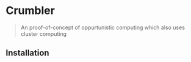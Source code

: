 # Crumbler

> An proof-of-concept of oppurtunistic computing which also uses cluster computing


## Installation